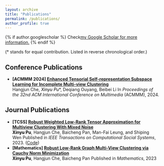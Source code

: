 ```yaml
---
layout: archive
title: "Publications"
permalink: /publications/
author_profile: true
---
```


{% if author.googlescholar %}
  Check<u><a href="{{author.googlescholar}}">my Google Scholar for more information</a>.</u>
{% endif %}

(* stands for equal contribution. Listed in reverse chronological order.) 
## Conference Publications
*   **\[ACMMM 2024\] [Enhanced Tensorial Self-representation Subspace Learning for Incomplete Multi-view Clustering](https://openreview.net/forum?id=yhKR1rIpWE)**  
    Hangjun Che, **<font color="black">Xinyu Pu*</font>**, Deqiang Ouyang, Beibei Li
    In *Proceedings of the 32nd ACM International Conference on Multimedia* (ACMMM), 2024.  

## Journal Publications
*   **\[TCSS\] [Robust Weighted Low-Rank Tensor Approximation for Multiview Clustering With Mixed Noise](https://ieeexplore.ieee.org/document/10367779/)**  
    **<font color="black">Xinyu Pu</font>**, Hangjun Che, Baicheng Pan, Man-Fai Leung, and Shiping Wen
    Published in *IEEE Transactions on Computational Social Systems*, 2023. 
    ([Code]( https://github.com/xinyu-pu/TCSS2023-RWLTA-code-improved.git ))
*   **\[Mathematics\] [Robust Low-Rank Graph Multi-View Clustering via Cauchy Norm Minimization](https://www.mdpi.com/2227-7390/11/13/2940)**  
    **<font color="black">Xinyu Pu</font>**, Hangjun Che, Baicheng Pan
    Published in *Mathematics*, 2023
